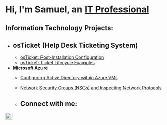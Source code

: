 <h1>Hi, I'm Samuel, an <a href="https://www.linkedin.com/in/samuel-brown-oleh-uma-14567521b/">IT Professional</a></h1>

<h2> Information Technology Projects:</h2>

- <b>osTicket (Help Desk Ticketing System)</b>
  - 
  - [osTicket: Post-Installation Configuration](https://github.com/samuelbrownolehuma/post-install-config)
  - [osTicket: Ticket Lifecycle Examples](https://github.com/joshmadakorcc/ticket-lifecycle)
- <b>Microsoft Azure</b>
  - [Configuring Active Directory within Azure VMs](https://github.com/joshmadakorcc/configure-ad)
  - [Network Security Groups (NSGs) and Inspecting Network Protocols](https://github.com/joshmadakorcc/azure-network-protocols)
 
  - <h2>Connect with me:</h2>


[<img align="left" alt="Samue-brown-oleh-uma | LinkedIn" width="22px" src="https://cdn.jsdelivr.net/npm/simple-icons@v3/icons/linkedin.svg" />][linkedin]




[linkedin]: https://www.linkedin.com/in/samuel-brown-oleh-uma-14567521b/
